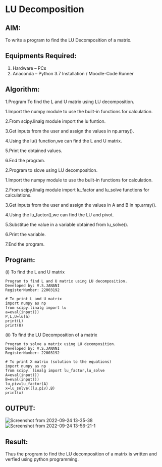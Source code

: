 # LU Decomposition 

## AIM:
To write a program to find the LU Decomposition of a matrix.

## Equipments Required:
1. Hardware – PCs
2. Anaconda – Python 3.7 Installation / Moodle-Code Runner

## Algorithm:

 1.Program To find the L and U matrix using LU decomposition.


  1.Import the numpy module to use the built-in functions for calculation.

  2.From scipy.linalg module import the lu funtion.

  3.Get inputs from the user and assign the values in np.array().

  4.Using the lu() function,we can find the L and U matrix.

  5.Print the obtained values.

  6.End the program.
  
  
 2.Program to slove using LU decomposition.
  
  
  1.Import the numpy module to use the built-in functions for calculation.

  2.From scipy.linalg module import lu_factor and lu_solve functions for calculations.

  3.Get inputs from the user and assign the values in A and B in np.array().

  4.Using the lu_factor(),we can find the LU and pivot.

  5.Substitue the value in a variable obtained from lu_solve().

  6.Print the variable.

  7.End the program.
  
## Program:

(i) To find the L and U matrix
```
Program to find L and U matrix using LU decomposition.
Developed by: V.S.JANANI
RegisterNumber: 22003192 

# To print L and U matrix
import numpy as np
from scipy.linalg import lu
a=eval(input()) 
P,L,U=lu(a) 
print(L)
print(U)
```
(ii) To find the LU Decomposition of a matrix
```
Program to solve a matrix using LU decomposition.
Developed by: V.S.JANANI
RegisterNumber: 22003192

# To print X matrix (solution to the equations)
import numpy as np
from scipy. linalg import lu_factor,lu_solve
A=eval(input())
B=eval(input())
lu,piv=lu_factor(A)
x=lu_solve((lu,piv),B)
print(x)
```
##  OUTPUT:
![Screenshot from 2022-09-24 13-35-38](https://user-images.githubusercontent.com/113497680/192087625-46068974-7953-4d4a-b93e-0f99cb106113.png)
![Screenshot from 2022-09-24 13-56-21-1](https://user-images.githubusercontent.com/113497680/192088423-7036ad07-00dc-40e0-9af2-ad84a8f32448.png)

##  Result:
Thus the program to find the LU decomposition of a matrix is written and verfied using python programming.



